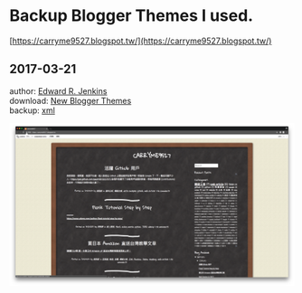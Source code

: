 # Backup Blogger Themes I used.

[https://carryme9527.blogspot.tw/](https://carryme9527.blogspot.tw/)

## 2017-03-21

author: [Edward R. Jenkins](http://www.edwardrjenkins.com/)  
download: [New Blogger Themes](http://newbloggerthemes.com/)  
backup: [xml](xmls/2017-03-21.xml)  

![2017-03-21](screenshots/2017-03-21.png)
